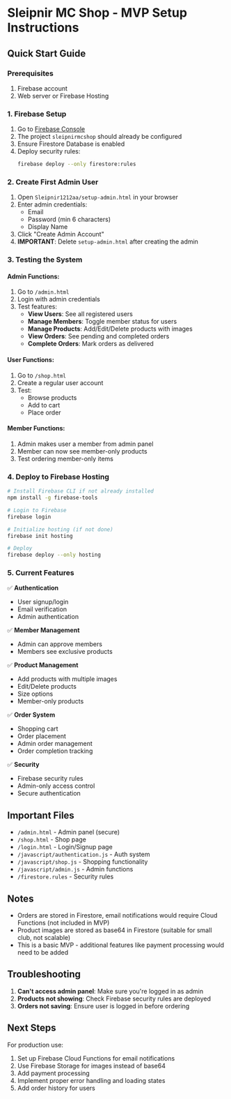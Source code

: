 # Sleipnir MC Shop - MVP Setup Instructions

## Quick Start Guide

### Prerequisites
1. Firebase account
2. Web server or Firebase Hosting

### 1. Firebase Setup
1. Go to [Firebase Console](https://console.firebase.google.com)
2. The project `sleipnirmcshop` should already be configured
3. Ensure Firestore Database is enabled
4. Deploy security rules:
   ```bash
   firebase deploy --only firestore:rules
   ```

### 2. Create First Admin User
1. Open `Sleipnir1212aa/setup-admin.html` in your browser
2. Enter admin credentials:
   - Email
   - Password (min 6 characters)
   - Display Name
3. Click "Create Admin Account"
4. **IMPORTANT**: Delete `setup-admin.html` after creating the admin

### 3. Testing the System

#### Admin Functions:
1. Go to `/admin.html`
2. Login with admin credentials
3. Test features:
   - **View Users**: See all registered users
   - **Manage Members**: Toggle member status for users
   - **Manage Products**: Add/Edit/Delete products with images
   - **View Orders**: See pending and completed orders
   - **Complete Orders**: Mark orders as delivered

#### User Functions:
1. Go to `/shop.html`
2. Create a regular user account
3. Test:
   - Browse products
   - Add to cart
   - Place order

#### Member Functions:
1. Admin makes user a member from admin panel
2. Member can now see member-only products
3. Test ordering member-only items

### 4. Deploy to Firebase Hosting

```bash
# Install Firebase CLI if not already installed
npm install -g firebase-tools

# Login to Firebase
firebase login

# Initialize hosting (if not done)
firebase init hosting

# Deploy
firebase deploy --only hosting
```

### 5. Current Features

✅ **Authentication**
- User signup/login
- Email verification
- Admin authentication

✅ **Member Management**
- Admin can approve members
- Members see exclusive products

✅ **Product Management**
- Add products with multiple images
- Edit/Delete products
- Size options
- Member-only products

✅ **Order System**
- Shopping cart
- Order placement
- Admin order management
- Order completion tracking

✅ **Security**
- Firebase security rules
- Admin-only access control
- Secure authentication

## Important Files

- `/admin.html` - Admin panel (secure)
- `/shop.html` - Shop page
- `/login.html` - Login/Signup page
- `/javascript/authentication.js` - Auth system
- `/javascript/shop.js` - Shopping functionality
- `/javascript/admin.js` - Admin functions
- `/firestore.rules` - Security rules

## Notes

- Orders are stored in Firestore, email notifications would require Cloud Functions (not included in MVP)
- Product images are stored as base64 in Firestore (suitable for small club, not scalable)
- This is a basic MVP - additional features like payment processing would need to be added

## Troubleshooting

1. **Can't access admin panel**: Make sure you're logged in as admin
2. **Products not showing**: Check Firebase security rules are deployed
3. **Orders not saving**: Ensure user is logged in before ordering

## Next Steps

For production use:
1. Set up Firebase Cloud Functions for email notifications
2. Use Firebase Storage for images instead of base64
3. Add payment processing
4. Implement proper error handling and loading states
5. Add order history for users